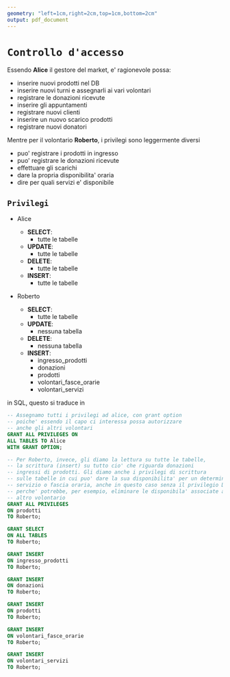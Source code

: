 ```yaml
---
geometry: "left=1cm,right=2cm,top=1cm,bottom=2cm"
output: pdf_document
---
```


# `Controllo d'accesso`

Essendo **Alice** il gestore del market, e' ragionevole possa:

- inserire nuovi prodotti nel DB
- inserire nuovi turni e assegnarli ai vari volontari
- registrare le donazioni ricevute
- inserire gli appuntamenti
- registrare nuovi clienti
- inserire un nuovo scarico prodotti
- registrare nuovi donatori

Mentre per il volontario **Roberto**, i privilegi sono leggermente diversi

- puo' registrare i prodotti in ingresso
- puo' registrare le donazioni ricevute
- effettuare gli scarichi
- dare la propria disponibilita' oraria
- dire per quali servizi e' disponibile

## `Privilegi`

- Alice
  - **SELECT**:
    - tutte le tabelle
  - **UPDATE**:
    - tutte le tabelle
  - **DELETE**:
    - tutte le tabelle
  - **INSERT**:
    - tutte le tabelle
  
- Roberto
  - **SELECT**:
    - tutte le tabelle
  - **UPDATE**:
    - nessuna tabella
  - **DELETE**:
    - nessuna tabella
  - **INSERT**:
    - ingresso_prodotti
    - donazioni
    - prodotti
    - volontari_fasce_orarie
    - volontari_servizi

in SQL, questo si traduce in

```sql
-- Assegnamo tutti i privilegi ad alice, con grant option
-- poiche' essendo il capo ci interessa possa autorizzare
-- anche gli altri volontari
GRANT ALL PRIVILEGES ON 
ALL TABLES TO Alice
WITH GRANT OPTION;

-- Per Roberto, invece, gli diamo la lettura su tutte le tabelle,
-- la scrittura (insert) su tutto cio' che riguarda donazioni
-- ingressi di prodotti. Gli diamo anche i privilegi di scrittura
-- sulle tabelle in cui puo' dare la sua disponibilita' per un determinato
-- servizio o fascia oraria, anche in questo caso senza il privilegio DELETE
-- perche' potrebbe, per esempio, eliminare le disponibila' associate ad un
-- altro volontario
GRANT ALL PRIVILEGES 
ON prodotti
TO Roberto;

GRANT SELECT
ON ALL TABLES
TO Roberto;

GRANT INSERT
ON ingresso_prodotti
TO Roberto;

GRANT INSERT 
ON donazioni
TO Roberto;

GRANT INSERT 
ON prodotti
TO Roberto;

GRANT INSERT
ON volontari_fasce_orarie
TO Roberto;

GRANT INSERT
ON volontari_servizi
TO Roberto;
```